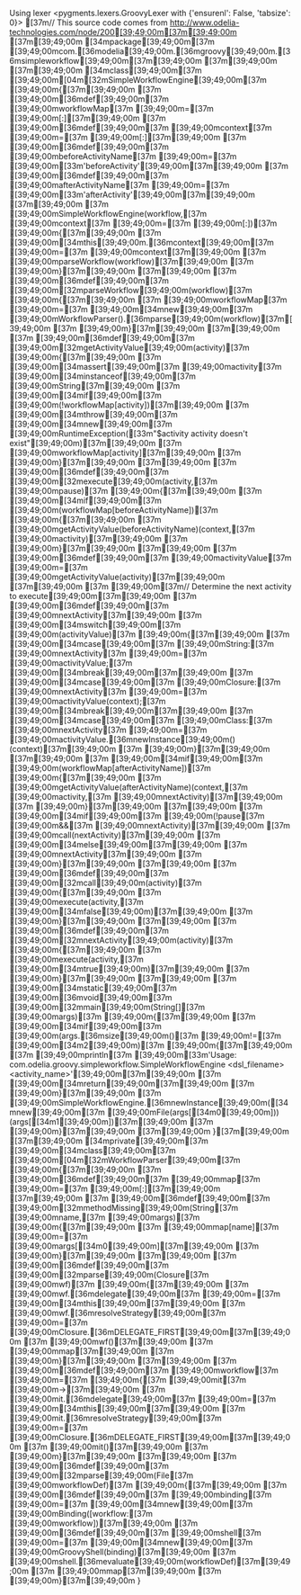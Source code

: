 Using lexer <pygments.lexers.GroovyLexer with {'ensurenl': False, 'tabsize': 0}>
[37m// This source code comes from http://www.odelia-technologies.com/node/200[39;49;00m[37m[39;49;00m
[37m[39;49;00m
[34mpackage[39;49;00m[37m [39;49;00mcom.[36modelia[39;49;00m.[36mgroovy[39;49;00m.[36msimpleworkflow[39;49;00m[37m[39;49;00m
[37m[39;49;00m
[37m[39;49;00m
[34mclass[39;49;00m[37m [39;49;00m[04m[32mSimpleWorkflowEngine[39;49;00m[37m [39;49;00m{[37m[39;49;00m
[37m    [39;49;00m[36mdef[39;49;00m[37m [39;49;00mworkflowMap[37m [39;49;00m=[37m [39;49;00m[:][37m[39;49;00m
[37m    [39;49;00m[36mdef[39;49;00m[37m [39;49;00mcontext[37m [39;49;00m=[37m [39;49;00m[:][37m[39;49;00m
[37m    [39;49;00m[36mdef[39;49;00m[37m [39;49;00mbeforeActivityName[37m [39;49;00m=[37m [39;49;00m[33m'beforeActivity'[39;49;00m[37m[39;49;00m
[37m    [39;49;00m[36mdef[39;49;00m[37m [39;49;00mafterActivityName[37m [39;49;00m=[37m [39;49;00m[33m'afterActivity'[39;49;00m[37m[39;49;00m
[37m[39;49;00m
[37m    [39;49;00mSimpleWorkflowEngine(workflow,[37m [39;49;00mcontext[37m [39;49;00m=[37m [39;49;00m[:])[37m [39;49;00m{[37m[39;49;00m
[37m        [39;49;00m[34mthis[39;49;00m.[36mcontext[39;49;00m[37m [39;49;00m=[37m [39;49;00mcontext[37m[39;49;00m
[37m        [39;49;00mparseWorkflow(workflow)[37m[39;49;00m
[37m    [39;49;00m}[37m[39;49;00m
[37m[39;49;00m
[37m    [39;49;00m[36mdef[39;49;00m[37m [39;49;00m[32mparseWorkflow[39;49;00m(workflow)[37m [39;49;00m{[37m[39;49;00m
[37m        [39;49;00mworkflowMap[37m [39;49;00m=[37m [39;49;00m[34mnew[39;49;00m[37m [39;49;00mWorkflowParser().[36mparse[39;49;00m(workflow)[37m[39;49;00m
[37m    [39;49;00m}[37m[39;49;00m
[37m[39;49;00m
[37m    [39;49;00m[36mdef[39;49;00m[37m [39;49;00m[32mgetActivityValue[39;49;00m(activity)[37m [39;49;00m{[37m[39;49;00m
[37m        [39;49;00m[34massert[39;49;00m[37m [39;49;00mactivity[37m [39;49;00m[34minstanceof[39;49;00m[37m [39;49;00mString[37m[39;49;00m
[37m        [39;49;00m[34mif[39;49;00m[37m [39;49;00m(!workflowMap[activity])[37m[39;49;00m
[37m            [39;49;00m[34mthrow[39;49;00m[37m [39;49;00m[34mnew[39;49;00m[37m [39;49;00mRuntimeException([33m"$activity activity doesn't exist"[39;49;00m)[37m[39;49;00m
[37m        [39;49;00mworkflowMap[activity][37m[39;49;00m
[37m    [39;49;00m}[37m[39;49;00m
[37m[39;49;00m
[37m    [39;49;00m[36mdef[39;49;00m[37m [39;49;00m[32mexecute[39;49;00m(activity,[37m [39;49;00mpause)[37m [39;49;00m{[37m[39;49;00m
[37m        [39;49;00m[34mif[39;49;00m[37m [39;49;00m(workflowMap[beforeActivityName])[37m [39;49;00m{[37m[39;49;00m
[37m            [39;49;00mgetActivityValue(beforeActivityName)(context,[37m [39;49;00mactivity)[37m[39;49;00m
[37m        [39;49;00m}[37m[39;49;00m
[37m[39;49;00m
[37m        [39;49;00m[36mdef[39;49;00m[37m [39;49;00mactivityValue[37m [39;49;00m=[37m [39;49;00mgetActivityValue(activity)[37m[39;49;00m
[37m[39;49;00m
[37m        [39;49;00m[37m// Determine the next activity to execute[39;49;00m[37m[39;49;00m
[37m        [39;49;00m[36mdef[39;49;00m[37m [39;49;00mnextActivity[37m[39;49;00m
[37m        [39;49;00m[34mswitch[39;49;00m[37m [39;49;00m(activityValue)[37m [39;49;00m{[37m[39;49;00m
[37m            [39;49;00m[34mcase[39;49;00m[37m [39;49;00mString:[37m [39;49;00mnextActivity[37m [39;49;00m=[37m [39;49;00mactivityValue;[37m [39;49;00m[34mbreak[39;49;00m[37m[39;49;00m
[37m            [39;49;00m[34mcase[39;49;00m[37m [39;49;00mClosure:[37m [39;49;00mnextActivity[37m [39;49;00m=[37m [39;49;00mactivityValue(context);[37m [39;49;00m[34mbreak[39;49;00m[37m[39;49;00m
[37m            [39;49;00m[34mcase[39;49;00m[37m [39;49;00mClass:[37m [39;49;00mnextActivity[37m [39;49;00m=[37m [39;49;00mactivityValue.[36mnewInstance[39;49;00m()(context)[37m[39;49;00m
[37m        [39;49;00m}[37m[39;49;00m
[37m[39;49;00m
[37m        [39;49;00m[34mif[39;49;00m[37m [39;49;00m(workflowMap[afterActivityName])[37m [39;49;00m{[37m[39;49;00m
[37m            [39;49;00mgetActivityValue(afterActivityName)(context,[37m [39;49;00mactivity,[37m [39;49;00mnextActivity)[37m[39;49;00m
[37m        [39;49;00m}[37m[39;49;00m
[37m[39;49;00m
[37m        [39;49;00m[34mif[39;49;00m[37m [39;49;00m(!pause[37m [39;49;00m&&[37m [39;49;00mnextActivity)[37m[39;49;00m
[37m            [39;49;00mcall(nextActivity)[37m[39;49;00m
[37m        [39;49;00m[34melse[39;49;00m[37m[39;49;00m
[37m            [39;49;00mnextActivity[37m[39;49;00m
[37m    [39;49;00m}[37m[39;49;00m
[37m[39;49;00m
[37m    [39;49;00m[36mdef[39;49;00m[37m [39;49;00m[32mcall[39;49;00m(activity)[37m [39;49;00m{[37m[39;49;00m
[37m        [39;49;00mexecute(activity,[37m [39;49;00m[34mfalse[39;49;00m)[37m[39;49;00m
[37m    [39;49;00m}[37m[39;49;00m
[37m[39;49;00m
[37m    [39;49;00m[36mdef[39;49;00m[37m [39;49;00m[32mnextActivity[39;49;00m(activity)[37m [39;49;00m{[37m[39;49;00m
[37m        [39;49;00mexecute(activity,[37m [39;49;00m[34mtrue[39;49;00m)[37m[39;49;00m
[37m    [39;49;00m}[37m[39;49;00m
[37m[39;49;00m
[37m    [39;49;00m[34mstatic[39;49;00m[37m [39;49;00m[36mvoid[39;49;00m[37m [39;49;00m[32mmain[39;49;00m(String[][37m [39;49;00margs)[37m [39;49;00m{[37m[39;49;00m
[37m        [39;49;00m[34mif[39;49;00m[37m [39;49;00m(args.[36msize[39;49;00m()[37m [39;49;00m!=[37m [39;49;00m[34m2[39;49;00m)[37m [39;49;00m{[37m[39;49;00m
[37m            [39;49;00mprintln[37m [39;49;00m[33m'Usage: com.odelia.groovy.simpleworkflow.SimpleWorkflowEngine <dsl_filename> <activity_name>'[39;49;00m[37m[39;49;00m
[37m            [39;49;00m[34mreturn[39;49;00m[37m[39;49;00m
[37m        [39;49;00m}[37m[39;49;00m
[37m        [39;49;00mSimpleWorkflowEngine.[36mnewInstance[39;49;00m([34mnew[39;49;00m[37m [39;49;00mFile(args[[34m0[39;49;00m]))(args[[34m1[39;49;00m])[37m[39;49;00m
[37m    [39;49;00m}[37m[39;49;00m
[37m[39;49;00m
}[37m[39;49;00m
[37m[39;49;00m
[34mprivate[39;49;00m[37m [39;49;00m[34mclass[39;49;00m[37m [39;49;00m[04m[32mWorkflowParser[39;49;00m[37m [39;49;00m{[37m[39;49;00m
[37m    [39;49;00m[36mdef[39;49;00m[37m [39;49;00mmap[37m [39;49;00m=[37m [39;49;00m[:][37m[39;49;00m
[37m[39;49;00m
[37m    [39;49;00m[36mdef[39;49;00m[37m [39;49;00m[32mmethodMissing[39;49;00m(String[37m [39;49;00mname,[37m [39;49;00margs)[37m [39;49;00m{[37m[39;49;00m
[37m        [39;49;00mmap[name][37m [39;49;00m=[37m [39;49;00margs[[34m0[39;49;00m][37m[39;49;00m
[37m    [39;49;00m}[37m[39;49;00m
[37m[39;49;00m
[37m    [39;49;00m[36mdef[39;49;00m[37m [39;49;00m[32mparse[39;49;00m(Closure[37m [39;49;00mwf)[37m [39;49;00m{[37m[39;49;00m
[37m        [39;49;00mwf.[36mdelegate[39;49;00m[37m [39;49;00m=[37m [39;49;00m[34mthis[39;49;00m[37m[39;49;00m
[37m        [39;49;00mwf.[36mresolveStrategy[39;49;00m[37m [39;49;00m=[37m [39;49;00mClosure.[36mDELEGATE_FIRST[39;49;00m[37m[39;49;00m
[37m        [39;49;00mwf()[37m[39;49;00m
[37m        [39;49;00mmap[37m[39;49;00m
[37m    [39;49;00m}[37m[39;49;00m
[37m[39;49;00m
[37m    [39;49;00m[36mdef[39;49;00m[37m [39;49;00mworkflow[37m [39;49;00m=[37m [39;49;00m{[37m [39;49;00mit[37m [39;49;00m->[37m[39;49;00m
[37m        [39;49;00mit.[36mdelegate[39;49;00m[37m [39;49;00m=[37m [39;49;00m[34mthis[39;49;00m[37m[39;49;00m
[37m        [39;49;00mit.[36mresolveStrategy[39;49;00m[37m [39;49;00m=[37m [39;49;00mClosure.[36mDELEGATE_FIRST[39;49;00m[37m[39;49;00m
[37m        [39;49;00mit()[37m[39;49;00m
[37m    [39;49;00m}[37m[39;49;00m
[37m[39;49;00m
[37m    [39;49;00m[36mdef[39;49;00m[37m [39;49;00m[32mparse[39;49;00m(File[37m [39;49;00mworkflowDef)[37m [39;49;00m{[37m[39;49;00m
[37m        [39;49;00m[36mdef[39;49;00m[37m [39;49;00mbinding[37m [39;49;00m=[37m [39;49;00m[34mnew[39;49;00m[37m [39;49;00mBinding([workflow:[37m [39;49;00mworkflow])[37m[39;49;00m
[37m        [39;49;00m[36mdef[39;49;00m[37m [39;49;00mshell[37m [39;49;00m=[37m [39;49;00m[34mnew[39;49;00m[37m [39;49;00mGroovyShell(binding)[37m[39;49;00m
[37m        [39;49;00mshell.[36mevaluate[39;49;00m(workflowDef)[37m[39;49;00m
[37m        [39;49;00mmap[37m[39;49;00m
[37m    [39;49;00m}[37m[39;49;00m
}

